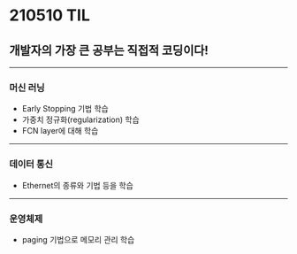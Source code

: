 # 210510 TIL
## 개발자의 가장 큰 공부는 직접적 코딩이다!
--------------------
### 머신 러닝
  * Early Stopping 기법 학습
  * 가중치 정규화(regularization) 학습
  * FCN layer에 대해 학습
-----------------
### 데이터 통신
  * Ethernet의 종류와 기법 등을 학습
------------
### 운영체제
  * paging 기법으로 메모리 관리 학습
